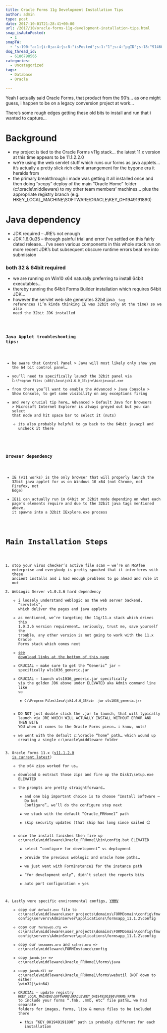 ```yaml
---
title: Oracle Forms 11g Development Installation Tips
author: admin
type: post
date: 2017-10-01T21:28:41+00:00
url: /2017/10/oracle-forms-11g-development-installation-tips.html
snap_isAutoPosted:
  - 1
snapTW:
  - 's:190:"a:1:{i:0;a:4:{s:8:"isPosted";s:1:"1";s:4:"pgID";s:18:"914602998038355969";s:7:"postURL";s:53:"https://twitter.com/BeejSEA/status/914602998038355969";s:5:"pDate";s:19:"2017-10-01 21:28:43";}}";'
dsq_thread_id:
  - 6186798565
categories:
  - Uncategorized
tags:
  - Database
  - Oracle

---
```

Yeah I actually said Oracle Forms, that product from the 90&#8217;s&#8230; as one might guess, i happen to be on a legacy conversion project at work&#8230;
  
There&#8217;s some rough edges getting these old bits to install and run that i wanted to capture&#8230;

# Background

  * my project is tied to the Oracle Forms v11g stack&#8230; the latest 11.x version at this time appears to be 11.1.2.2.0
  * we&#8217;re using the web servlet stuff which runs our forms as java applets&#8230; it&#8217;s actually a pretty slick rich client arrangement for the bygone era it heralds from
  * <span class="hl">the primary breakthrough i made was getting it all installed once and then doing &#8220;xcopy&#8221; deploy of the main &#8220;Oracle Home&#8221; folder (c:\oracle\middleware) to my other team members&#8217; machines</span>&#8230; plus the appropriate registry branch (e.g. HKEY\_LOCAL\_MACHINE\SOFTWARE\ORACLE\KEY_OH1949191890)

# Java dependency

  * JDK required &#8211; JRE&#8217;s not enough
  * JDK 1.6.0u35 &#8211; through painful trial and error i&#8217;ve settled on this fairly dated release&#8230; i&#8217;ve seen various components in this whole stack run on more recent JDK&#8217;s but subsequent obscure runtime errors beat me into submission

### both 32 & 64bit required

  * we are running on Win10 x64 naturally preferring to install 64bit executables&#8230;
  * thereby running the 64bit Forms Builder installation which requires 64bit JDK&#8230;
  * however the servlet web site generates 32bit java <code> tag references (i&#8217;m kinda thinking IE was 32bit only at the time) so we also need the 32bit JDK installed

### Java Applet troubleshooting tips:

  * be aware that Control Panel > Java will most likely only show you the 64 bit control panel&#8230;
  * you&#8217;ll need to specifically launch the 32bit panel via `C:\Program Files (x86)\Java\jdk1.6.0_35\jre\bin\javacpl.exe`
  * from there you&#8217;ll want to enable the Advanced > Java Console > Show Console, to get some visibility on any exceptions firing
  * and very crucial tip here&#8230; Advanced > Default Java for browsers > Microsoft Internet Explorer is always greyed out but you can select that node and hit space bar to select it (nuts) 
      * its also probably helpful to go back to the 64bit javacpl and uncheck it there

### Browser dependency

  * IE (v11 works) is the only browser that will properly launch the 32bit java applet for us on Windows 10 x64 (not Chrome, not Firefox, not Edge)
  * IE11 can actually run in 64bit or 32bit mode depending on what each page&#8217;s elements require and due to the 32bit java tags mentioned above, it spawns into a 32bit IExplore.exe process

# Main Installation Steps

  1. stop your virus checker&#8217;s active file scan &#8211; we&#8217;re on McAfee enterprise and everybody is pretty spooked that it interferes with these ancient installs and i had enough problems to go ahead and rule it out
  2. WebLogic Server <span class="hl">v1.0.3.6 hard dependency</span> 
      * i loosely understand weblogic as the web server backend, &#8220;servlets&#8221;, which deliver the pages and java applets
      * as mentioned, we&#8217;re targeting the 11g/11.x stack which drives this 1.0.3.6 version requirement&#8230; seriously, trust me, save yourself the trouble, any other version is not going to work with the 11.x Oracle Forms stack which comes next
      * [see download links at the bottom of this page][1]
      * <span class="hl">CRUCIAL &#8211; make sure to get the &#8220;Generic&#8221; jar &#8211; specifically wls1036_generic.jar</span>
      * <span class="hl">CRUCIAL &#8211; launch wls1036_generic.jar specifically via the golden JDK above under ELEVATED aka Admin command line like so</span> 
          * `C:\Program Files\Java\jdk1.6.0_35\bin -jar wls1036_generic.jar`
      * DO NOT just double click the .jar to launch, that will typically launch via JRE WHICH WILL ACTUALLY INSTALL WITHOUT ERROR AND THEN BITE YOU when it comes to the Oracle Forms piece&#8230; i know, nuts!
      * we went with the default c:\oracle &#8220;home&#8221; path&#8230; which wound up creating a single c:\oracle\middleware folder
  3. Oracle Forms 11.x ([v11.1.2.0 is current latest][2]) 
      * the x64 zips worked for us&#8230;
      * download & extract those zips and fire up the Disk1\setup.exe ELEVATED
      * the prompts are pretty straightforward&#8230; 
          * and one big important choice is to choose &#8220;Install Software &#8211; Do Not Configure&#8221;&#8230; we&#8217;ll do the configure step next
          * we stuck with the default &#8220;Oracle_FRHome1&#8221; path
          * skip security updates (that ship has long since sailed 😉
      * once the install finishes then fire up c:\oracle\middleware\Oracle_FRHome1\bin\config.bat ELEVATED 
          * select &#8220;configure for development&#8221; vs deployment
          * provide the previous weblogic and oracle home paths&#8230;
          * we just went with FormInstance1 for the instance path
          * &#8220;for development only&#8221;, didn&#8217;t select the reports bits
          * auto port configuration = yes
  4. Lastly were specific environmental configs, [YMMV][3] 
      * copy our `default.env` file to c:\oracle\middleware\user\_projects\domains\FORMDomain\config\fmwconfig\servers\AdminServer\applications\formsapp\_11.1.2\config
      * copy our `formsweb.cfg` => c:\oracle\middleware\user\_projects\domains\FORMDomain\config\fmwconfig\servers\AdminServer\applications\formsapp\_11.1.2\config
      * copy our `tnsnames.ora` and `sqlnet.ora` => c:\oracle\middleware\FORMInstance\config
      * copy `jacob.jar` => c:\oracle\middleware\Oracle_FRHome1\forms\java
      * copy `jacob.dll` => c:\oracle\middleware\Oracle_FRHome1\forms\webutil (NOT down to either \win32|\win64)
      * CRUCIAL &#8211; update registry `HKEY_LOCAL_MACHINE\SOFTWARE\ORACLE\KEY_OH1949191890\FORMS_PATH` to include your forms &#8220;.fmb, .mmb, etc&#8221; file paths&#8230; we had separate folders for images, forms, libs & menus files to be included there 
          * this &#8220;KEY_OH1949191890&#8221; path is probably different for each installation

 [1]: http://www.oracle.com/technetwork/middleware/weblogic/downloads/wls-main-097127.html
 [2]: http://www.oracle.com/technetwork/developer-tools/forms/downloads/forms-downloads-11g-2735004.html
 [3]: https://en.wiktionary.org/wiki/your_mileage_may_vary#English